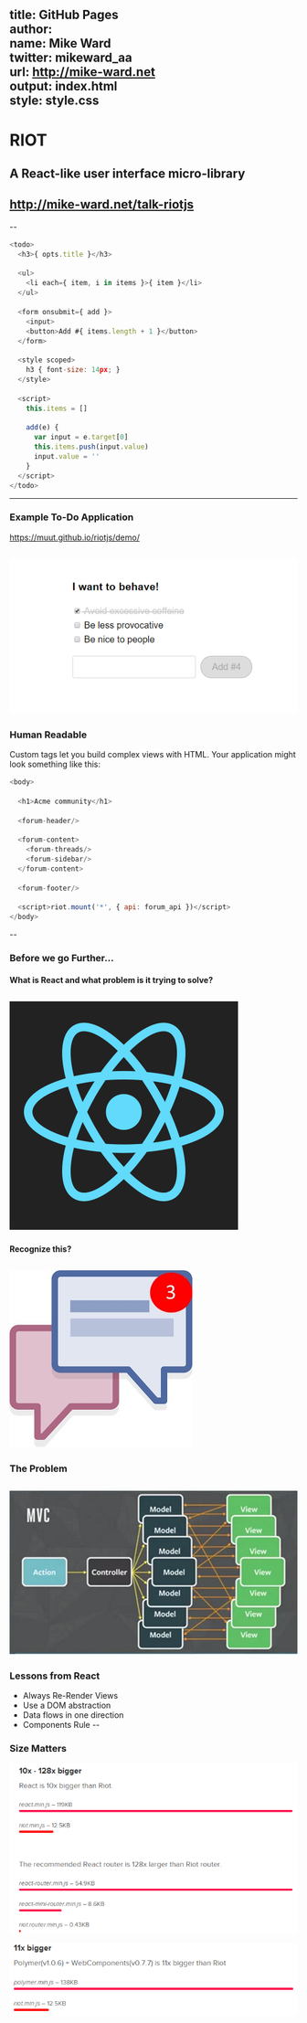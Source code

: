 title: GitHub Pages  
author:  
  name: Mike Ward  
  twitter: mikeward_aa  
  url: http://mike-ward.net  
output: index.html  
style: style.css  
--
# RIOT
## A React-like user interface micro-library
## http://mike-ward.net/talk-riotjs

--
```javascript
<todo>
  <h3>{ opts.title }</h3>

  <ul>
    <li each={ item, i in items }>{ item }</li>
  </ul>

  <form onsubmit={ add }>
    <input>
    <button>Add #{ items.length + 1 }</button>
  </form>

  <style scoped>
    h3 { font-size: 14px; }
  </style>

  <script>
    this.items = []

    add(e) {
      var input = e.target[0]
      this.items.push(input.value)
      input.value = ''
    }
  </script>
</todo>
```
---
### Example To-Do Application

https://muut.github.io/riotjs/demo/

![todo](todo.png)
--
### Human Readable

Custom tags let you build complex views with HTML. Your application might look something like this:

```javascript
<body>

  <h1>Acme community</h1>

  <forum-header/>

  <forum-content>
    <forum-threads/>
    <forum-sidebar/>
  </forum-content>

  <forum-footer/>

  <script>riot.mount('*', { api: forum_api })</script>
</body>
```
--
### Before we go Further...

#### What is React and what problem is it trying to solve?

![](react-logo.png)
--
#### Recognize this?

![](facebook_chat.jpg)
--
### The Problem

![](mvc-mess.png)
--
### Lessons from React

- Always Re-Render Views
- Use a DOM abstraction
- Data flows in one direction
- Components Rule
--
### Size Matters

![](size-matters.png)

![](size-matters-polymer.png)